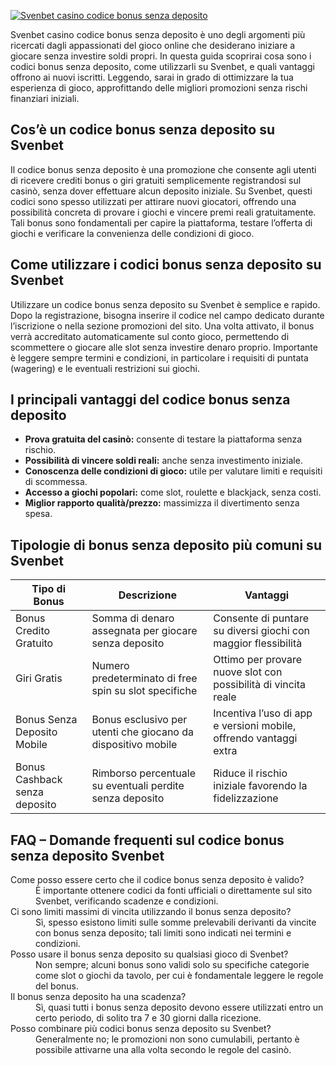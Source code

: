 [![Svenbet casino codice bonus senza deposito](https://123-caf.pages.dev/gitsignup.png)](https://vrmoo.ru/Bt82HjjY)

<p>Svenbet casino codice bonus senza deposito è uno degli argomenti più ricercati dagli appassionati del gioco online che desiderano iniziare a giocare senza investire soldi propri. In questa guida scoprirai cosa sono i codici bonus senza deposito, come utilizzarli su Svenbet, e quali vantaggi offrono ai nuovi iscritti. Leggendo, sarai in grado di ottimizzare la tua esperienza di gioco, approfittando delle migliori promozioni senza rischi finanziari iniziali.</p>  <h2>Cos’è un codice bonus senza deposito su Svenbet</h2> <p>Il codice bonus senza deposito è una promozione che consente agli utenti di ricevere crediti bonus o giri gratuiti semplicemente registrandosi sul casinò, senza dover effettuare alcun deposito iniziale. Su Svenbet, questi codici sono spesso utilizzati per attirare nuovi giocatori, offrendo una possibilità concreta di provare i giochi e vincere premi reali gratuitamente. Tali bonus sono fondamentali per capire la piattaforma, testare l’offerta di giochi e verificare la convenienza delle condizioni di gioco.</p>  <h2>Come utilizzare i codici bonus senza deposito su Svenbet</h2> <p>Utilizzare un codice bonus senza deposito su Svenbet è semplice e rapido. Dopo la registrazione, bisogna inserire il codice nel campo dedicato durante l’iscrizione o nella sezione promozioni del sito. Una volta attivato, il bonus verrà accreditato automaticamente sul conto gioco, permettendo di scommettere o giocare alle slot senza investire denaro proprio. Importante è leggere sempre termini e condizioni, in particolare i requisiti di puntata (wagering) e le eventuali restrizioni sui giochi.</p>  <h2>I principali vantaggi del codice bonus senza deposito</h2> <ul> <li><strong>Prova gratuita del casinò:</strong> consente di testare la piattaforma senza rischio.</li> <li><strong>Possibilità di vincere soldi reali:</strong> anche senza investimento iniziale.</li> <li><strong>Conoscenza delle condizioni di gioco:</strong> utile per valutare limiti e requisiti di scommessa.</li> <li><strong>Accesso a giochi popolari:</strong> come slot, roulette e blackjack, senza costi.</li> <li><strong>Miglior rapporto qualità/prezzo:</strong> massimizza il divertimento senza spesa.</li> </ul>  <h2>Tipologie di bonus senza deposito più comuni su Svenbet</h2> <table> <thead> <tr> <th>Tipo di Bonus</th> <th>Descrizione</th> <th>Vantaggi</th> </tr> </thead> <tbody> <tr> <td>Bonus Credito Gratuito</td> <td>Somma di denaro assegnata per giocare senza deposito</td> <td>Consente di puntare su diversi giochi con maggior flessibilità</td> </tr> <tr> <td>Giri Gratis</td> <td>Numero predeterminato di free spin su slot specifiche</td> <td>Ottimo per provare nuove slot con possibilità di vincita reale</td> </tr> <tr> <td>Bonus Senza Deposito Mobile</td> <td>Bonus esclusivo per utenti che giocano da dispositivo mobile</td> <td>Incentiva l’uso di app e versioni mobile, offrendo vantaggi extra</td> </tr> <tr> <td>Bonus Cashback senza deposito</td> <td>Rimborso percentuale su eventuali perdite senza deposito</td> <td>Riduce il rischio iniziale favorendo la fidelizzazione</td> </tr> </tbody> </table>  <h2>FAQ – Domande frequenti sul codice bonus senza deposito Svenbet</h2> <dl> <dt>Come posso essere certo che il codice bonus senza deposito è valido?</dt> <dd>È importante ottenere codici da fonti ufficiali o direttamente sul sito Svenbet, verificando scadenze e condizioni.</dd>  <dt>Ci sono limiti massimi di vincita utilizzando il bonus senza deposito?</dt> <dd>Sì, spesso esistono limiti sulle somme prelevabili derivanti da vincite con bonus senza deposito; tali limiti sono indicati nei termini e condizioni.</dd>  <dt>Posso usare il bonus senza deposito su qualsiasi gioco di Svenbet?</dt> <dd>Non sempre; alcuni bonus sono validi solo su specifiche categorie come slot o giochi da tavolo, per cui è fondamentale leggere le regole del bonus.</dd>  <dt>Il bonus senza deposito ha una scadenza?</dt> <dd>Sì, quasi tutti i bonus senza deposito devono essere utilizzati entro un certo periodo, di solito tra 7 e 30 giorni dalla ricezione.</dd>  <dt>Posso combinare più codici bonus senza deposito su Svenbet?</dt> <dd>Generalmente no; le promozioni non sono cumulabili, pertanto è possibile attivarne una alla volta secondo le regole del casinò.</dd> </dl>